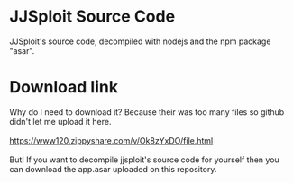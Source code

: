 # JJSploit Source Code
JJSploit's source code, decompiled with nodejs and the npm package "asar".

# Download link
Why do I need to download it? Because their was too many files so github didn't let me upload it here.
<br>
<br>
https://www120.zippyshare.com/v/Ok8zYxDO/file.html
<br>
<br>
But! If you want to decompile jjsploit's source code for yourself then you can download the app.asar uploaded on this repository.
